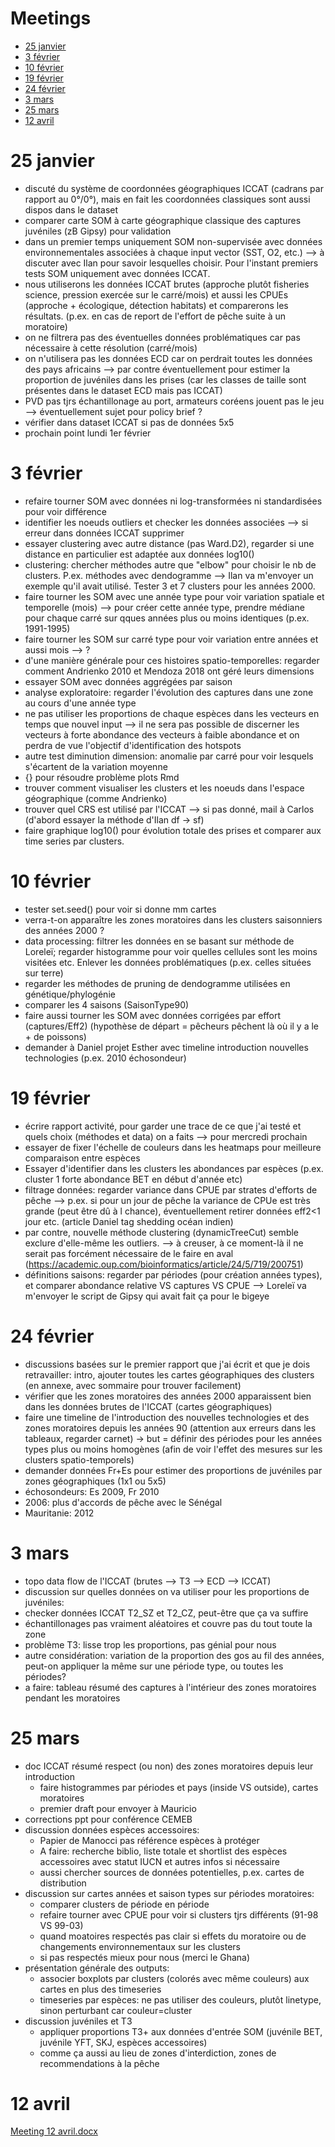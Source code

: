# Meetings
* [25 janvier](#25-janvier)
* [3 février](#3-février)
* [10 février](#10-février)
* [19 février](#19-février)
* [24 février](#24-février)
* [3 mars](#3-mars)
* [25 mars](#25-mars)
* [12 avril](#12-avril)
# 25 janvier
* discuté du système de coordonnées géographiques ICCAT (cadrans par rapport au 0°/0°), mais en fait les coordonnées classiques sont aussi dispos dans le dataset
* comparer carte SOM à carte géographique classique des captures juvéniles (zB Gipsy) pour validation
* dans un premier temps uniquement SOM non-supervisée avec données environnementales associées à chaque input vector (SST, O2, etc.) --> à discuter avec Ilan pour savoir lesquelles choisir. Pour l'instant premiers tests SOM uniquement avec données ICCAT.
* nous utiliserons les données ICCAT brutes (approche plutôt fisheries science, pression exercée sur le carré/mois) et aussi les CPUEs (approche + écologique, détection habitats) et comparerons les résultats. (p.ex. en cas de report de l'effort de pêche suite à un moratoire)
* on ne filtrera pas des éventuelles données problématiques car pas nécessaire à cette résolution (carré/mois)
* on n'utilisera pas les données ECD car on perdrait toutes les données des pays africains --> par contre éventuellement pour estimer la proportion de juvéniles dans les prises (car les classes de taille sont présentes dans le dataset ECD mais pas ICCAT)
* PVD pas tjrs échantillonage au port, armateurs coréens jouent pas le jeu --> éventuellement sujet pour policy brief ?
* vérifier dans dataset ICCAT si pas de données 5x5
* prochain point lundi 1er février
# 3 février
* refaire tourner SOM avec données ni log-transformées ni standardisées pour voir différence
* identifier les noeuds outliers et checker les données associées --> si erreur dans données ICCAT supprimer
* essayer clustering avec autre distance (pas Ward.D2), regarder si une distance en particulier est adaptée aux données log10()
* clustering: chercher méthodes autre que "elbow" pour choisir le nb de clusters. P.ex. méthodes avec dendogramme --> Ilan va m'envoyer un exemple qu'il avait utilisé. Tester 3 et 7 clusters pour les années 2000.
* faire tourner les SOM avec une année type pour voir variation spatiale et temporelle (mois) --> pour créer cette année type, prendre médiane pour chaque carré sur qques années plus ou moins identiques (p.ex. 1991-1995)
* faire tourner les SOM sur carré type pour voir variation entre années et aussi mois --> ?
* d'une manière générale pour ces histoires spatio-temporelles: regarder comment Andrienko 2010 et Mendoza 2018 ont géré leurs dimensions
* essayer SOM avec données aggrégées par saison
* analyse exploratoire: regarder l'évolution des captures dans une zone au cours d'une année type
* ne pas utiliser les proportions de chaque espèces dans les vecteurs en temps que nouvel input -->  il ne sera pas possible de discerner les vecteurs à forte abondance des vecteurs à faible abondance et on perdra de vue l'objectif d'identification des hotspots
* autre test diminution dimension: anomalie par carré pour voir lesquels s'écartent de la variation moyenne
* {} pour résoudre problème plots Rmd
* trouver comment visualiser les clusters et les noeuds dans l'espace géographique (comme Andrienko)
* trouver quel CRS est utilisé par l'ICCAT --> si pas donné, mail à Carlos (d'abord essayer la méthode d'Ilan df -> sf)
* faire graphique log10() pour évolution totale des prises et comparer aux time series par clusters.
# 10 février
* tester set.seed() pour voir si donne mm cartes
* verra-t-on apparaître les zones moratoires dans les clusters saisonniers des années 2000 ?
* data processing: filtrer les données en se basant sur méthode de Loreleï; regarder histogramme pour voir quelles cellules sont les moins visitées etc. Enlever les données problématiques (p.ex. celles situées sur terre)
* regarder les méthodes de pruning de dendogramme utilisées en génétique/phylogénie
* comparer les 4 saisons (SaisonType90)
* faire aussi tourner les SOM avec données corrigées par effort (captures/Eff2) (hypothèse de départ = pêcheurs pêchent là où il y a le + de poissons)
* demander à Daniel projet Esther avec timeline introduction nouvelles technologies (p.ex. 2010 échosondeur)
# 19 février
* écrire rapport activité, pour garder une trace de ce que j'ai testé et quels choix (méthodes et data) on a faits --> pour mercredi prochain
* essayer de fixer l'échelle de couleurs dans les heatmaps pour meilleure comparaison entre espèces
* Essayer d'identifier dans les clusters les abondances par espèces (p.ex. cluster 1 forte abondance BET en début d'année etc)
* filtrage données: regarder variance dans CPUE par strates d'efforts de pêche --> p.ex. si pour un jour de pêche la variance de CPUe est très grande (peut être dû à l chance), éventuellement retirer données eff2<1 jour etc. (article Daniel tag shedding océan indien)
* par contre, nouvelle méthode clustering (dynamicTreeCut) semble exclure d'elle-même les outliers. --> à creuser, à ce moment-là il ne serait pas forcément nécessaire de le faire en aval (https://academic.oup.com/bioinformatics/article/24/5/719/200751)
* définitions saisons: regarder par périodes (pour création années types), et comparer abondance relative VS captures VS CPUE --> Loreleï va m'envoyer le script de Gipsy qui avait fait ça pour le bigeye 
# 24 février
* discussions basées sur le premier rapport que j'ai écrit et que je dois retravailler: intro, ajouter toutes les cartes géographiques des clusters (en annexe, avec sommaire pour trouver facilement)
* vérifier que les zones moratoires des années 2000 apparaissent bien dans les données brutes de l'ICCAT (cartes géographiques)
* faire une timeline de l'introduction des nouvelles technologies et des zones moratoires depuis les années 90 (attention aux erreurs dans les tableaux, regarder carnet) -> but = définir des périodes pour les années types plus ou moins homogènes (afin de voir l'effet des mesures sur les clusters spatio-temporels)
* demander données Fr+Es pour estimer des proportions de juvéniles par zones géographiques (1x1 ou 5x5)
* échosondeurs: Es 2009, Fr 2010
* 2006: plus d'accords de pêche avec le Sénégal
* Mauritanie: 2012
# 3 mars
* topo data flow de l'ICCAT (brutes --> T3 --> ECD --> ICCAT)
* discussion sur quelles données on va utiliser pour les proportions de juvéniles:
* checker données ICCAT T2_SZ et T2_CZ, peut-être que ça va suffire 
* échantillonages pas vraiment aléatoires et couvre pas du tout toute la zone
* problème T3: lisse trop les proportions, pas génial pour nous
* autre considération: variation de la proportion des gos au fil des années, peut-on appliquer la même sur une période type, ou toutes les périodes?
* a faire: tableau résumé des captures à l'intérieur des zones moratoires pendant les moratoires
# 25 mars
* doc ICCAT résumé respect (ou non) des zones moratoires depuis leur introduction 
  * faire histogrammes par périodes et pays (inside VS outside), cartes moratoires
  * premier draft pour envoyer à Mauricio 
* corrections ppt pour conférence CEMEB
* discussion données espèces accessoires: 
  * Papier de Manocci pas référence espèces à protéger
  * A faire: recherche biblio, liste totale et shortlist des espèces accessoires avec statut IUCN et autres infos si nécessaire
  * aussi chercher sources de données potentielles, p.ex. cartes de distribution
* discussion sur cartes années et saison types sur périodes moratoires:
  * comparer clusters de période en période
  * refaire tourner avec CPUE pour voir si clusters tjrs différents (91-98 VS 99-03)
  * quand moatoires respectés pas clair si effets du moratoire ou de changements environnementaux sur les clusters
  * si pas respectés mieux pour nous (merci le Ghana)
* présentation générale des outputs: 
  * associer boxplots par clusters (colorés avec même couleurs) aux cartes en plus des timeseries
  * timeseries par espèces: ne pas utiliser des couleurs, plutôt linetype, sinon perturbant car couleur=cluster
* discussion juvéniles et T3
  * appliquer proportions T3+ aux données d'entrée SOM (juvénile BET, juvénile YFT, SKJ, espèces accessoires)
  * comme ça aussi au lieu de zones d'interdiction, zones de recommendations à la pêche
 # 12 avril
 [Meeting 12 avril.docx](https://github.com/LGuery/teamwork_monitoring/files/6303591/Meeting.12.avril.docx)

